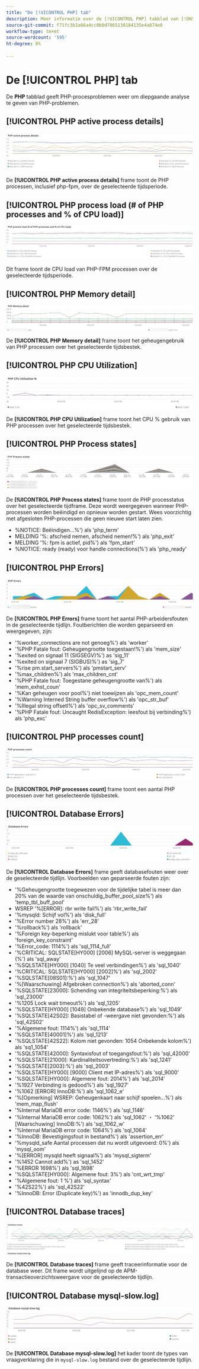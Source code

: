 ```yaml
---
title: "De [!UICONTROL PHP] tab"
description: Meer informatie over de [!UICONTROL PHP] tabblad van [!DNS-waarneming voor Adobe Commerce].
source-git-commit: f71fc3b2a66a4cc0b0d7865138184135e4a874e0
workflow-type: tm+mt
source-wordcount: '595'
ht-degree: 0%

---
```



# De [!UICONTROL PHP] tab

De **PHP** tabblad geeft PHP-procesproblemen weer om diepgaande analyse te geven van PHP-problemen.

## [!UICONTROL PHP active process details]

![PHP actieve procesdetails](../../assets/tools/php-active-process-details.jpg)

De **[!UICONTROL PHP active process details]** frame toont de PHP processen, inclusief php-fpm, over de geselecteerde tijdsperiode.

## [!UICONTROL PHP process load (# of PHP processes and % of CPU load)]

![PHP-procesbelasting](../../assets/tools/php-process-load.jpg)

Dit frame toont de CPU load van PHP-FPM processen over de geselecteerde tijdsperiode.

## [!UICONTROL PHP Memory detail]

![PHP-geheugendetails](../../assets/tools/php-memory-detail.jpg)

De **[!UICONTROL PHP Memory detail]** frame toont het geheugengebruik van PHP processen over het geselecteerde tijdsbestek.

## [!UICONTROL PHP CPU Utilization]

![PHP CPU-gebruik](../../assets/tools/php-cpu-utilization.jpg)

De **[!UICONTROL PHP CPU Utilization]** frame toont het CPU % gebruik van PHP processen over het geselecteerde tijdsbestek.

## [!UICONTROL PHP Process states]

![PHP-processtatussen](../../assets/tools/php-process-states-image-1.jpg)

De **[!UICONTROL PHP Process states]** frame toont de PHP processtatus over het geselecteerde tijdframe. Deze wordt weergegeven wanneer PHP-processen worden beëindigd en opnieuw worden gestart. Wees voorzichtig met afgesloten PHP-processen die geen nieuwe start laten zien.

* %NOTICE: Beëindigen...%&#39;) als &#39;php_term&#39;
* MELDING &#39;%: afscheid nemen, afscheid nemen!%&#39;) als &#39;php_exit&#39;
* MELDING &#39;%: fpm is actief, pid%&#39;) als &#39;fpm_start&#39;
* %NOTICE: ready (ready) voor handle connections(%&#39;) als &#39;php_ready&#39;

## [!UICONTROL PHP Errors]

![PHP-fouten](../../assets/tools/php-errors-image-1.jpg)

De **[!UICONTROL PHP Errors]** frame toont het aantal PHP-arbeidersfouten in de geselecteerde tijdlijn. Foutberichten die worden geparseerd en weergegeven, zijn:

* &#39;%worker_connections are not genoeg%&#39;) als &#39;worker&#39;
* &#39;%PHP Fatale fout: Geheugengrootte toegestaan!%&#39;) als &#39;mem_size&#39;
* &#39;%exited on signaal 11 (SIGSEGV)%&#39;) as &#39;sig_11&#39;
* &#39;%exited on signaal 7 (SIGBUS)%&#39;) as &#39;sig_7&#39;
* &#39;%rise pm.start_servers%&#39;) als &#39;pmstart_serv&#39;
* &#39;%max_children%&#39;) als &#39;max_children_cnt&#39;
* &#39;%PHP Fatale fout: Toegestane geheugengrootte van%&#39;) als &#39;mem_exhst_coun&#39;
* &#39;%Kan geheugen voor pool%&#39;) niet toewijzen als &#39;opc_mem_count&#39;
* &#39;%Warning Interned String buffer overflow%&#39;) als &#39;opc_str_buf&#39;
* &#39;%Illegal string offsetl%&#39;) als &#39;opc_sv_comments&#39;
* &#39;%PHP Fatale fout: Uncaught RedisException: leesfout bij verbinding%&#39;) als &#39;php_exc&#39;

## [!UICONTROL PHP processes count]

![Aantal PHP-processen](../../assets/tools/php-processes-count.jpg)

De **[!UICONTROL PHP processes count]** frame toont een aantal PHP processen over het geselecteerde tijdsbestek.

## [!UICONTROL Database Errors]

![Databasefouten](../../assets/tools/php-tab-database-errors.jpg)

De **[!UICONTROL Database Errors]** frame geeft databasefouten weer over de geselecteerde tijdlijn. Voorbeelden van geparseerde fouten zijn:

* &#39;%Geheugengrootte toegewezen voor de tijdelijke tabel is meer dan 20% van de waarde van onschuldig_buffer_pool_size%&#39;) als &#39;temp_tbl_buff_pool&#39;
* WSREP &#39;%\[ERROR\]: rbr write fail%&#39;) als &#39;rbr_write_fail&#39;
* &#39;%mysqld: Schijf vol%&#39;) als &#39;disk_full&#39;
* &#39;%Error number 28%&#39;) als &#39;err_28&#39;
* &#39;%rollback%&#39;) als &#39;rollback&#39;
* &#39;%Foreign key-beperking mislukt voor table%&#39;) als &#39;foreign_key_constraint&#39;
* &#39;%Error_code: 1114%&#39;) als &#39;sql_1114_full&#39;
* &#39;%CRITICAL: SQLSTATE[HY000] [2006] MySQL-server is weggegaan (%&#39;) als &#39;sql_away&#39;
* &#39;%SQLSTATE[HY000] [1040] Te veel verbindingen%&#39;) als &#39;sql_1040&#39;
* &#39;%CRITICAL: SQLSTATE[HY000] [2002]%&#39;) als &#39;sql_2002&#39;
* &#39;%SQLSTATE[08S01]:%&#39;) als &#39;sql_1047&#39;
* &#39;%[Waarschuwing] Afgebroken connection%&#39;) als &#39;aborted_conn&#39;
* &#39;%SQLSTATE[23000]: Schending van integriteitsbeperking:%&#39;) als &#39;sql_23000&#39;
* &#39;%1205 Lock wait timeout%&#39;) als &#39;sql_1205&#39;
* &#39;%SQLSTATE[HY000] [1049] Onbekende database%&#39;) als &#39;sql_1049&#39;
* &#39;%SQLSTATE[42S02]: Basistabel of -weergave niet gevonden:%&#39;) als &#39;sql_42S02&#39;
* &#39;%Algemene fout: 1114%&#39;) als &#39;sql_1114&#39;
* &#39;%SQLSTATE[40001]%&#39;) als &#39;sql_1213&#39;
* &#39;%SQLSTATE[42S22]: Kolom niet gevonden: 1054 Onbekende kolom%&#39;) als &#39;sq1_1054&#39;
* &#39;%SQLSTATE[42000]: Syntaxisfout of toegangsfout:%&#39;) als &#39;sql_42000&#39;
* &#39;%SQLSTATE[21000]: Kardinaliteitsovertreding:%&#39;) als &#39;sql_1241&#39;
* &#39;%SQLSTATE[2003]:%&#39;) als &#39;sql_2003&#39;
* &#39;%SQLSTATE[HY000] [9000] Client met IP-adres%&#39;) als &#39;sql_9000&#39;
* &#39;%SQLSTATE[HY000]: Algemene fout: 2014%&#39;) als &#39;sql_2014&#39;
* &#39;%1927 Verbinding is gedood%&#39;) als &#39;sql_1927&#39;
* &#39;%1062 \[ERROR\] InnoDB:%&#39;) als &#39;sql_1062_e&#39;
* &#39;%[Opmerking] WSREP: Geheugenkaart naar schijf spoelen...%&#39;) als &#39;mem_map_flush&#39;
* &#39;%Internal MariaDB error code: 1146%&#39;) als &#39;sql_1146&#39;
* &#39;%Internal MariaDB error code: 1062%&#39;) als &#39;sql_1062&#39; ・ &#39;%1062&#39; [Waarschuwing] InnoDB:%&#39;) als &#39;sql_1062_w&#39;
* &#39;%Internal MariaDB error code: 1064%&#39;) als &#39;sql_1064&#39;
* &#39;%InnoDB: Bevestigingsfout in bestand%&#39;) als &#39;assertion_err&#39;
* &#39;%mysqld_safe Aantal processen dat nu wordt uitgevoerd: 0%&#39;) als &#39;mysql_oom&#39;
* &#39;%\[ERROR\] mysqld heeft signaal%&#39;) als &#39;mysql_sigterm&#39;
* &#39;%1452 Cannot add%&#39;) as &#39;sql_1452&#39;
* &#39;%ERROR 1698%&#39;) als &#39;sql_1698&#39;
* &#39;%SQLSTATE[HY000]: Algemene fout: 3%&#39;) als &#39;cnt_wrt_tmp&#39;
* &#39;%Algemene fout: 1 %&#39;) als &#39;sql_syntax&#39;
* &#39;%42S22%&#39;) als &#39;sql_42S22&#39;
* &#39;%InnoDB: Error (Duplicate key)%&#39;) as &#39;innodb_dup_key&#39;

## [!UICONTROL Database traces]

![Databasespoor](../../assets/tools/php-tab-database-traces.jpg)

De **[!UICONTROL Database traces]** frame geeft traceerinformatie voor de database weer. Dit frame wordt uitgelijnd op de APM-transactieoverzichtsweergave voor de geselecteerde tijdlijn.

## [!UICONTROL Database mysql-slow.log]

![Database mysql-slow.log](../../assets/tools/php-tab-database-mysql-slow-log.jpg)

De **[!UICONTROL Database mysql-slow.log]** het kader toont de types van vraagverklaring die in `mysql-slow.log` bestand over de geselecteerde tijdlijn.
